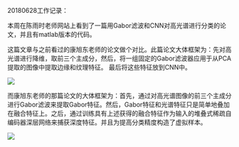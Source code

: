20180628工作记录：

本周在陈雨时老师网站上看到了一篇用Gabor滤波和CNN对高光谱进行分类的论文，并且有matlab版本的代码。

这篇文章与之前看过的康旭东老师的论文做个对比。此篇论文大体框架为：先对高光谱进行降维，取前三个主成分，然后，将一组固定的Gabor滤波器应用于从PCA提取的图像中提取边缘和纹理特征。 最后将这些特征放到CNN中。

![](https://ws1.sinaimg.cn/large/006JdzQGly1fsr2pvisfvj30vd09sjxv.jpg)

而康旭东老师的那篇论文的大体框架为：首先，通过对高光谱图像的前三个主成分进行Gabor滤波来提取Gabor特征。然后，Gabor特征和光谱特征只是简单地叠加在融合特征上。之后，通过训练具有上述获得的融合特征作为输入的堆叠式稀疏自编码器深层网络来捕获深度特征。并且为提高分类精度构造了虚拟样本。

![](https://ws1.sinaimg.cn/large/006JdzQGly1fsr2ux4904j30wj07zdm2.jpg)

